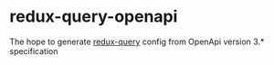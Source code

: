 # redux-query-openapi
The hope to generate [redux-query](https://github.com/amplitude/redux-query/) config from OpenApi version 3.* specification
